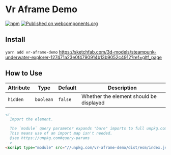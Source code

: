 # Vr Aframe Demo

>

[![npm](https://img.shields.io/npm/v/vr-aframe-demo.svg)](https://www.npmjs.com/package/vr-aframe-demo)
[![Published on webcomponents.org](https://img.shields.io/badge/webcomponents.org-published-blue.svg)](https://www.webcomponents.org/element/vr-aframe-demo)

## Install

`yarn add vr-aframe-demo`
<https://sketchfab.com/3d-models/steampunk-underwater-explorer-127471a23e0f4790914b13b9052c4912?ref=gltf_page>
## How to Use

| Attribute | Type | Default | Description |
| --------- | ---- | ------- | ----------- |
| `hidden` | `boolean` | `false` | Whether the element should be displayed |

<!--
Inline demo for webcomponents.org
```
<custom-element-demo>
  <template>
    <next-code-block></next-code-block>
  </template>
</custom-element-demo>
```
-->
```html
<!--
  Import the element.

  The `module` query parameter expands "bare" imports to full unpkg.com urls.
  This means use of an import map isn't needed.
  @see https://unpkg.com#query-params
-->
<script type="module" src="//unpkg.com/vr-aframe-demo/dist/esm/index.js?module"></script>


```
